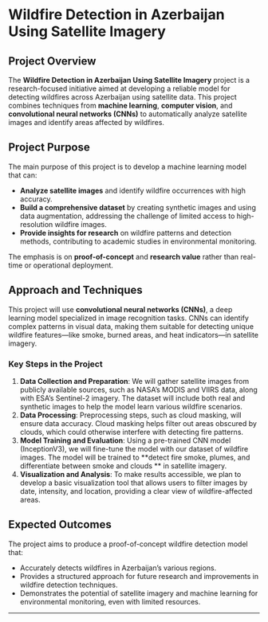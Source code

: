 # Wildfire Detection in Azerbaijan Using Satellite Imagery

## Project Overview
The **Wildfire Detection in Azerbaijan Using Satellite Imagery** project is a research-focused initiative aimed at developing a reliable model for detecting wildfires across Azerbaijan using satellite data. This project combines techniques from **machine learning**, **computer vision**, and **convolutional neural networks (CNNs)** to automatically analyze satellite images and identify areas affected by wildfires.

## Project Purpose
The main purpose of this project is to develop a machine learning model that can:
- **Analyze satellite images** and identify wildfire occurrences with high accuracy.
- **Build a comprehensive dataset** by creating synthetic images and using data augmentation, addressing the challenge of limited access to high-resolution wildfire images.
- **Provide insights for research** on wildfire patterns and detection methods, contributing to academic studies in environmental monitoring.

The emphasis is on **proof-of-concept** and **research value** rather than real-time or operational deployment.

## Approach and Techniques
This project will use **convolutional neural networks (CNNs)**, a deep learning model specialized in image recognition tasks. CNNs can identify complex patterns in visual data, making them suitable for detecting unique wildfire features—like smoke, burned areas, and heat indicators—in satellite imagery.

### Key Steps in the Project
1. **Data Collection and Preparation**: We will gather satellite images from publicly available sources, such as NASA’s MODIS and VIIRS data, along with ESA’s Sentinel-2 imagery. The dataset will include both real and synthetic images to help the model learn various wildfire scenarios.
2. **Data Processing**: Preprocessing steps, such as cloud masking, will ensure data accuracy. Cloud masking helps filter out areas obscured by clouds, which could otherwise interfere with detecting fire patterns.
3. **Model Training and Evaluation**: Using a pre-trained CNN model (InceptionV3), we will fine-tune the model with our dataset of wildfire images. The model will be trained to **detect fire smoke, plumes, and differentiate between smoke and clouds ** in satellite imagery.
4. **Visualization and Analysis**: To make results accessible, we plan to develop a basic visualization tool that allows users to filter images by date, intensity, and location, providing a clear view of wildfire-affected areas.

## Expected Outcomes
The project aims to produce a proof-of-concept wildfire detection model that:
- Accurately detects wildfires in Azerbaijan’s various regions.
- Provides a structured approach for future research and improvements in wildfire detection techniques.
- Demonstrates the potential of satellite imagery and machine learning for environmental monitoring, even with limited resources.
--- 
